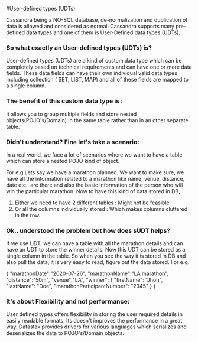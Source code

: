 #User-defined types (UDTs)

Cassandra being a NO-SQL database, de-normalization and duplication of data is
allowed and considered as normal. Cassandra supports many pre-defined data types 
and one of them is User-Defined data types (UDTs). 

### So what exactly an User-defined types (UDTs) is?

User-defined types (UDTs) are a kind of custom data type which can be completely 
based on technical requirements and can have one or more data fields. These data fields 
can have their own individual valid data types including collection ( SET, LIST, 
MAP) and all of these fields are mapped to a single column. 

### The benefit of this custom data type is : 
It allows you to group multiple fields and store nested objects(POJO's/Domain) in the 
same table rather than in an other separate table. 

### Didn't understand? Fine let's take a scenario:

In a real world, we face a lot of scenarios where we want to have a table which 
can store a nested POJO kind of object. 

For e.g Lets say we have a marathon planned. We want to make sure, we have all 
the information related to a marathon like name, venue, distance, date etc.. 
are there and also the basic information of the person who will win the particular 
marathon. Now to have this kind of data stored in DB, 

1. Either we need to have 2 different tables : Might not be feasible
2. Or all the columns individually stored : Which makes columns cluttered in the row.

### Ok.. understood the problem but how does sUDT helps?

If we use UDT, we can have a table with all the marathon details and can have an UDT
to store the winner details. Now this UDT can be stored  as a single column in the 
table. So when you see the way it is stored in DB and also pull the data, it is very 
easy to read, figure out the data stored. For e.g. 

{
    "marathonDate":"2020-07-26",
    "marathonName":"LA marathon",
    "distance":"50m",
    "venue":"LA",
    "winner": {
        "firstName": "Jhon",
        "lastName": "Doe",
        "marathonParticipantNumber": "2345"
    }
}

### It's about Flexibility and not performance:

User defined types offers flexibility in storing the user required details in easily
readable formats. Its doesn't improves the performance in a great way. Datastax provides
drivers for various languages which serializes and deserializes the data to POJO's/Domain
objects.